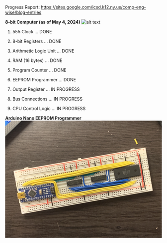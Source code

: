 Progress Report: https://sites.google.com/icsd.k12.ny.us/comp-eng-wise/blog-entries

**8-bit Computer (as of May 4, 2024)**
![alt text](https://github.com/junyoung-sim/8-bit/blob/main/res/IMG_8275.jpeg)

1) 555 Clock ... DONE

2) 8-bit Registers ... DONE

3) Arithmetic Logic Unit ... DONE

4) RAM (16 bytes) ... DONE

5) Program Counter ... DONE

6) EEPROM Programmer ... DONE

7) Output Register ... IN PROGRESS

8) Bus Connections ... IN PROGRESS

9) CPU Control Logic ... IN PROGRESS


**Arduino Nano EEPROM Programmer**
![alt text](https://github.com/junyoung-sim/8-bit/blob/main/res/IMG_8254.jpg)